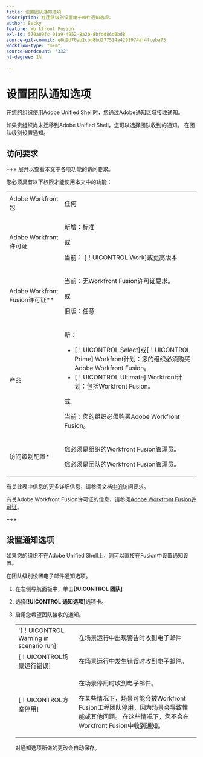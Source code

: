 ```yaml
---
title: 设置团队通知选项
description: 在团队级别设置电子邮件通知选项。
author: Becky
feature: Workfront Fusion
exl-id: 570a09fc-01a9-4952-8a2b-8bfdd86d0bd8
source-git-commit: e0d9d76ab2cbd8bd277514a4291974af4fceba73
workflow-type: tm+mt
source-wordcount: '332'
ht-degree: 1%

---
```


# 设置团队通知选项

在您的组织使用Adobe Unified Shell时，您通过Adobe通知区域接收通知。

如果贵组织尚未迁移到Adobe Unified Shell，您可以选择团队收到的通知。 在团队级别设置通知。

## 访问要求

+++ 展开以查看本文中各项功能的访问要求。

您必须具有以下权限才能使用本文中的功能：

<table style="table-layout:auto">
 <col> 
 <col> 
 <tbody> 
  <tr> 
   <td role="rowheader">Adobe Workfront包</td> 
   <td> <p>任何</p> </td> 
  </tr> 
  <tr data-mc-conditions=""> 
   <td role="rowheader">Adobe Workfront许可证</td> 
   <td> <p>新增：标准</p><p>或</p><p>当前： [！UICONTROL Work]或更高版本</p> </td> 
  </tr> 
  <tr> 
   <td role="rowheader">Adobe Workfront Fusion许可证**</td> 
   <td>
   <p>当前：无Workfront Fusion许可证要求。</p>
   <p>或</p>
   <p>旧版：任意 </p>
   </td> 
  </tr> 
  <tr> 
   <td role="rowheader">产品</td> 
   <td>
   <p>新：</p> <ul><li>[！UICONTROL Select]或[！UICONTROL Prime] Workfront计划：您的组织必须购买Adobe Workfront Fusion。</li><li>[！UICONTROL Ultimate] Workfront计划：包括Workfront Fusion。</li></ul>
   <p>或</p>
   <p>当前：您的组织必须购买Adobe Workfront Fusion。</p>
   </td> 
  </tr>
  <tr data-mc-conditions=""> 
   <td role="rowheader">访问级别配置*</td> 
   <td> 
     <p>您必须是组织的Workfront Fusion管理员。</p>
     <p>您必须是团队的Workfront Fusion管理员。</p>
   </td> 
  </tr> 
   </td> 
  </tr> 
 </tbody> 
</table>

有关此表中信息的更多详细信息，请参阅文档[中的](/help/workfront-fusion/references/licenses-and-roles/access-level-requirements-in-documentation.md)访问要求。

有关Adobe Workfront Fusion许可证的信息，请参阅[Adobe Workfront Fusion许可证](/help/workfront-fusion/set-up-and-manage-workfront-fusion/licensing-operations-overview/license-automation-vs-integration.md)。

+++

## 设置通知选项

如果您的组织不在Adobe Unified Shell上，则可以直接在Fusion中设置通知设置。

在团队级别设置电子邮件通知选项。

1. 在左侧导航面板中，单击&#x200B;**[!UICONTROL 团队]**
1. 选择&#x200B;**[!UICONTROL 通知选项]**&#x200B;选项卡。
1. 启用您希望团队接收的通知。

   <table style="table-layout:auto"> 
    <col> 
    <col> 
    <tbody> 
     <tr> 
      <td role="rowheader">'[！UICONTROL Warning in scenario run]'</td> 
      <td> <p>在场景运行中出现警告时收到电子邮件</p> </td> 
     </tr> 
     <tr> 
      <td role="rowheader">[！UICONTROL场景运行错误]</td> 
      <td>在场景运行中发生错误时收到电子邮件。</td> 
     </tr> 
     <tr> 
      <td role="rowheader"> <p>[！UICONTROL方案停用]</p> </td> 
      <td><p>在场景停用时收到电子邮件。</p><p>在某些情况下，场景可能会被Workfront Fusion工程团队停用，因为场景会导致性能或其他问题。 在这些情况下，您不会在Workfront Fusion中收到通知。 </p></td>

</tr>
</tbody>
</table>

对通知选项所做的更改会自动保存。
